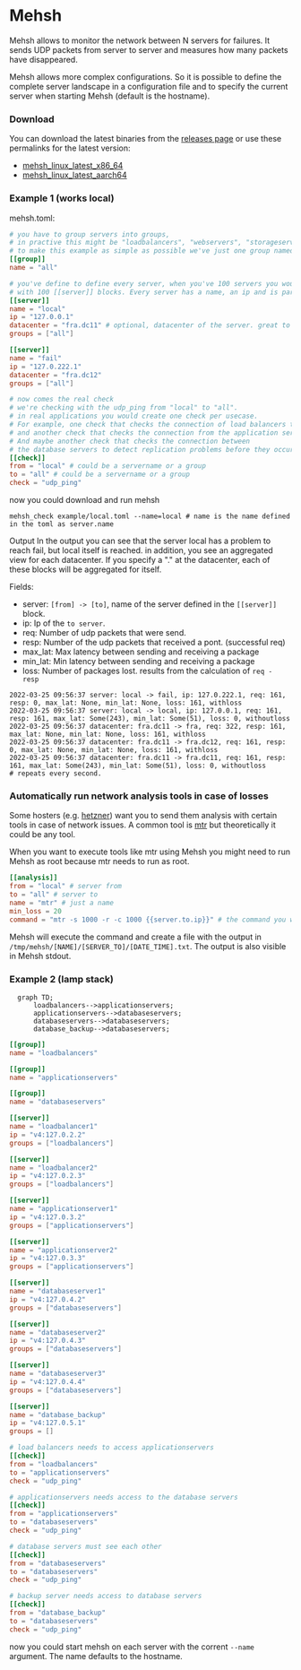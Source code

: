 # Mehsh

Mehsh allows to monitor the network between N servers for failures.
It sends UDP packets from server to server and measures how many packets have disappeared.

Mehsh allows more complex configurations.  So it is possible to define the complete server landscape in a configuration file and to specify the current server when starting Mehsh (default is the hostname).

### Download
You can download the latest binaries from the [releases page](https://github.com/easybill/mehsh/releases) or use these permalinks for the latest version:
- [mehsh_linux_latest_x86_64](https://github.com/easybill/mehsh/releases/latest/download/mehsh_ubuntu-latest_x86_64)
- [mehsh_linux_latest_aarch64](https://github.com/easybill/mehsh/releases/latest/download/mehsh_ubuntu-latest_aarch64)

### Example 1 (works local)

mehsh.toml:
```toml
# you have to group servers into groups, 
# in practive this might be "loadbalancers", "webservers", "storageservers", ... 
# to make this example as simple as possible we've just one group named all
[[group]]
name = "all"

# you've define to define every server, when you've 100 servers you would end up 
# with 100 [[server]] blocks. Every server has a name, an ip and is part of N groups.
[[server]]
name = "local"
ip = "127.0.0.1"
datacenter = "fra.dc11" # optional, datacenter of the server. great to see if a whole datacenter has issues
groups = ["all"]

[[server]]
name = "fail"
ip = "127.0.222.1"
datacenter = "fra.dc12"
groups = ["all"]

# now comes the real check
# we're checking with the udp_ping from "local" to "all".
# in real applications you would create one check per usecase.
# For example, one check that checks the connection of load balancers to application servers 
# and another check that checks the connection from the application server to the database server.
# And maybe another check that checks the connection between 
# the database servers to detect replication problems before they occur.
[[check]]
from = "local" # could be a servername or a group
to = "all" # could be a servername or a group
check = "udp_ping"
```

now you could download and run mehsh

```
mehsh_check example/local.toml --name=local # name is the name defined in the toml as server.name
```

Output
In the output you can see that the server local has a problem to reach fail, but local itself is reached.
in addition, you see an aggregated view for each datacenter. If you specify a "." at the datacenter, each of these blocks will be aggregated for itself.

Fields:

- server: `[from] -> [to]`, name of the server defined in the `[[server]]` block.
- ip: Ip of the `to server`.
- req: Number of udp packets that were send.
- resp: Number of the udp packets that received a pont. (successful req)
- max_lat: Max latency between sending and receiving a package
- min_lat: Min latency between sending and receiving a package
- loss: Number of packages lost. results from the calculation of  `req - resp`

```
2022-03-25 09:56:37 server: local -> fail, ip: 127.0.222.1, req: 161, resp: 0, max_lat: None, min_lat: None, loss: 161, withloss
2022-03-25 09:56:37 server: local -> local, ip: 127.0.0.1, req: 161, resp: 161, max_lat: Some(243), min_lat: Some(51), loss: 0, withoutloss
2022-03-25 09:56:37 datacenter: fra.dc11 -> fra, req: 322, resp: 161, max_lat: None, min_lat: None, loss: 161, withloss
2022-03-25 09:56:37 datacenter: fra.dc11 -> fra.dc12, req: 161, resp: 0, max_lat: None, min_lat: None, loss: 161, withloss
2022-03-25 09:56:37 datacenter: fra.dc11 -> fra.dc11, req: 161, resp: 161, max_lat: Some(243), min_lat: Some(51), loss: 0, withoutloss
# repeats every second.
```

### Automatically run network analysis tools in case of losses
Some hosters (e.g. [hetzner](https://docs.hetzner.com/de/robot/dedicated-server/troubleshooting/network-diagnosis-and-report-to-hetzner/)) want you to send them analysis with certain tools in case of network issues.
A common tool is [mtr](https://en.wikipedia.org/wiki/MTR_(software)) but theoretically it could be any tool.

When you want to execute tools like mtr using Mehsh you might need to run Mehsh as root because mtr needs to run as root.

```toml
[[analysis]]
from = "local" # server from
to = "all" # server to
name = "mtr" # just a name
min_loss = 20
command = "mtr -s 1000 -r -c 1000 {{server.to.ip}}" # the command you want to run
```

Mehsh will execute the command and create a file with the output in `/tmp/mehsh/[NAME]/[SERVER_TO]/[DATE_TIME].txt`.
The output is also visible in Mehsh stdout.

### Example 2 (lamp stack)

```mermaid
  graph TD;
      loadbalancers-->applicationservers;
      applicationservers-->databaseservers;
      databaseservers-->databaseservers;
      database_backup-->databaseservers;
```

```toml
[[group]]
name = "loadbalancers"

[[group]]
name = "applicationservers"

[[group]]
name = "databaseservers"

[[server]]
name = "loadbalancer1"
ip = "v4:127.0.2.2"
groups = ["loadbalancers"]

[[server]]
name = "loadbalancer2"
ip = "v4:127.0.2.3"
groups = ["loadbalancers"]

[[server]]
name = "applicationserver1"
ip = "v4:127.0.3.2"
groups = ["applicationservers"]

[[server]]
name = "applicationserver2"
ip = "v4:127.0.3.3"
groups = ["applicationservers"]

[[server]]
name = "databaseserver1"
ip = "v4:127.0.4.2"
groups = ["databaseservers"]

[[server]]
name = "databaseserver2"
ip = "v4:127.0.4.3"
groups = ["databaseservers"]

[[server]]
name = "databaseserver3"
ip = "v4:127.0.4.4"
groups = ["databaseservers"]

[[server]]
name = "database_backup"
ip = "v4:127.0.5.1"
groups = []

# load balancers needs to access applicationservers
[[check]]
from = "loadbalancers"
to = "applicationservers"
check = "udp_ping"

# applicationservers needs access to the database servers
[[check]]
from = "applicationservers"
to = "databaseservers"
check = "udp_ping"

# database servers must see each other
[[check]]
from = "databaseservers"
to = "databaseservers"
check = "udp_ping"

# backup server needs access to database servers
[[check]]
from = "database_backup"
to = "databaseservers"
check = "udp_ping"
```

now you could start mehsh on each server with the corrent `--name` argument. The name defaults to the hostname. 
